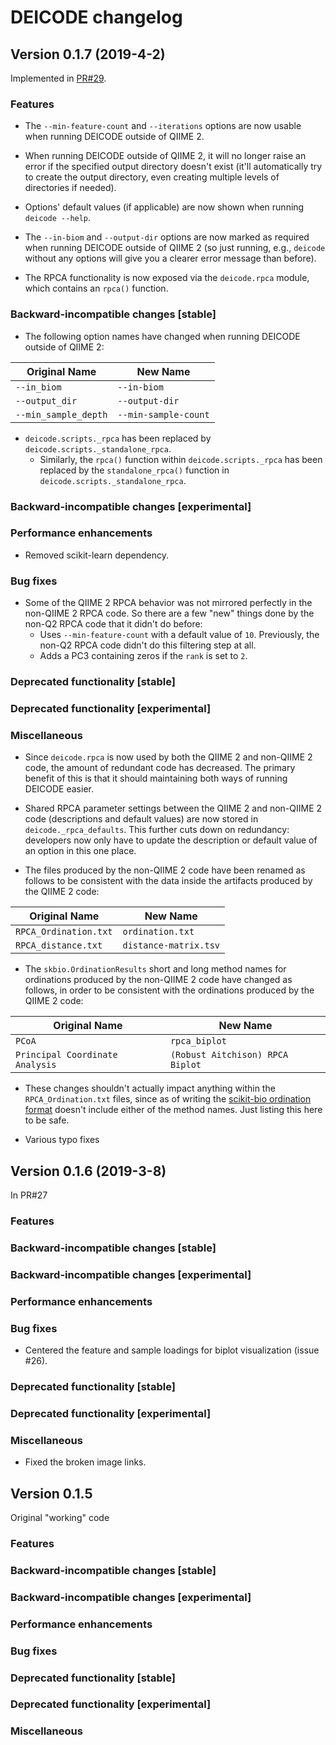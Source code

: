 # DEICODE changelog

## Version 0.1.7 (2019-4-2)

Implemented in [PR#29](https://github.com/biocore/DEICODE/pull/29).

### Features

* The `--min-feature-count` and `--iterations` options are now usable when
  running DEICODE outside of QIIME 2.

* When running DEICODE outside of QIIME 2, it will no longer raise an error if
  the specified output directory doesn't exist (it'll automatically try to
  create the output directory, even creating multiple levels of directories if
  needed).

* Options' default values (if applicable) are now shown when running
  `deicode --help`.

* The `--in-biom` and `--output-dir` options are now marked as required when
  running DEICODE outside of QIIME 2 (so just running, e.g., `deicode` without
  any options will give you a clearer error message than before).

* The RPCA functionality is now exposed via the `deicode.rpca` module,
  which contains an `rpca()` function.

### Backward-incompatible changes [stable]

* The following option names have changed when running DEICODE outside of QIIME
  2:

| Original Name        | New Name             |
| -------------------- | -------------------- |
| `--in_biom`          | `--in-biom`          |
| `--output_dir`       | `--output-dir`       |
| `--min_sample_depth` | `--min-sample-count` |

* `deicode.scripts._rpca` has been replaced by `deicode.scripts._standalone_rpca`.
  * Similarly, the `rpca()` function within `deicode.scripts._rpca` has been
    replaced by the `standalone_rpca()` function in
    `deicode.scripts._standalone_rpca`.

### Backward-incompatible changes [experimental]

### Performance enhancements

* Removed scikit-learn dependency.

### Bug fixes

* Some of the QIIME 2 RPCA behavior was not mirrored perfectly in the non-QIIME
  2 RPCA code. So there are a few "new" things done by the non-Q2 RPCA code that
  it didn't do before:
  * Uses `--min-feature-count` with a default value of `10`. Previously, the
    non-Q2 RPCA code didn't do this filtering step at all.
  * Adds a PC3 containing zeros if the `rank` is set to `2`.

### Deprecated functionality [stable]

### Deprecated functionality [experimental]

### Miscellaneous

* Since `deicode.rpca` is now used by both the QIIME 2 and non-QIIME 2 code,
  the amount of redundant code has decreased. The primary benefit of this is
  that it should maintaining both ways of running DEICODE easier.

* Shared RPCA parameter settings between the QIIME 2 and non-QIIME 2 code
  (descriptions and default values) are now stored in `deicode._rpca_defaults`.
  This further cuts down on redundancy: developers now only have to update the
  description or default value of an option in this one place.

* The files produced by the non-QIIME 2 code have been renamed as follows to be
  consistent with the data inside the artifacts produced by the QIIME 2 code:

| Original Name         | New Name              |
| --------------------- | --------------------- |
| `RPCA_Ordination.txt` | `ordination.txt`      |
| `RPCA_distance.txt`   | `distance-matrix.tsv` |

* The `skbio.OrdinationResults` short and long method names for ordinations
  produced by the non-QIIME 2 code have changed as follows, in order to be
  consistent with the ordinations produced by the QIIME 2 code:

| Original Name                   | New Name                         |
| ------------------------------- | -------------------------------- |
| `PCoA`                          | `rpca_biplot`                    |
| `Principal Coordinate Analysis` | `(Robust Aitchison) RPCA Biplot` |

  * These changes shouldn't actually impact anything within the
    `RPCA_Ordination.txt` files, since as of writing the [scikit-bio ordination format](http://scikit-bio.org/docs/latest/generated/skbio.io.format.ordination.html) doesn't include either of the method names. Just listing this here to be safe.

* Various typo fixes

## Version 0.1.6 (2019-3-8)

In PR#27

### Features

### Backward-incompatible changes [stable]

### Backward-incompatible changes [experimental]

### Performance enhancements

### Bug fixes

* Centered the feature and sample loadings for biplot visualization (issue #26).

### Deprecated functionality [stable]

### Deprecated functionality [experimental]

### Miscellaneous

* Fixed the broken image links.

## Version 0.1.5

Original "working" code

### Features

### Backward-incompatible changes [stable]

### Backward-incompatible changes [experimental]

### Performance enhancements

### Bug fixes

### Deprecated functionality [stable]

### Deprecated functionality [experimental]

### Miscellaneous
